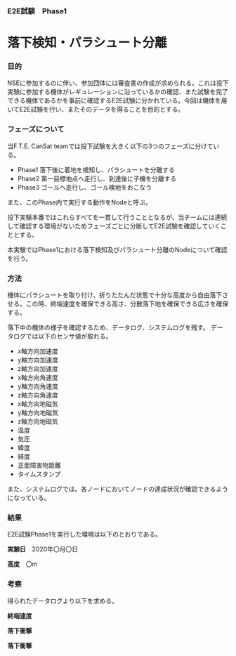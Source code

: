### E2E試験　Phase1

落下検知・パラシュート分離
============
### 目的
NSEに参加するのに伴い、参加団体には審査書の作成が求められる。これは投下実験に参加する機体がレギュレーションに沿っているかの確認、また試験を完了できる機体であるかを事前に確認するE2E試験に分かれている。今回は機体を用いてE2E試験を行い、またそのデータを得ることを目的とする。

### フェーズについて
当F.T.E. CanSat teamでは投下試験を大きく以下の3つのフェーズに分けている。

- Phase1
落下後に着地を検知し、パラシュートを分離する
- Phase2
第一目標地点へ走行し、到達後に子機を分離する
- Phase3
ゴールへ走行し、ゴール検地をおこなう

また、このPhase内で実行する動作をNodeと呼ぶ。

投下実験本番ではこれらすべてを一貫して行うこととなるが、当チームには連続して確認する環境がないためフェーズごとに分断してE2E試験を確認していくこととする。

本実験ではPhase1における落下検知及びパラシュート分離のNodeについて確認を行う。

### 方法
機体にパラシュートを取り付け、折りたたんだ状態で十分な高度から自由落下させる。この時、終端速度を確保できる高さ、分散落下地を確保できる広さを確保する。

落下中の機体の様子を確認するため、データログ、システムログを残す。
データログでは以下のセンサ値が取れる。

- x軸方向加速度
- y軸方向加速度
- z軸方向加速度
- x軸方向角速度
- y軸方向角速度
- z軸方向角速度
- x軸方向地磁気
- y軸方向地磁気
- z軸方向地磁気
- 温度
- 気圧
- 緯度
- 経度
- 正面障害物距離
- タイムスタンプ

また、システムログでは。各ノードにおいてノードの達成状況が確認できるようになっている。

### 結果
E2E試験Phase1を実行した環境は以下のとおりである。

**実験日**　2020年〇月〇日

**高度**　〇m

### 考察
得られたデータログより以下を求める。

**終端速度**

**落下衝撃**

**落下衝撃**


